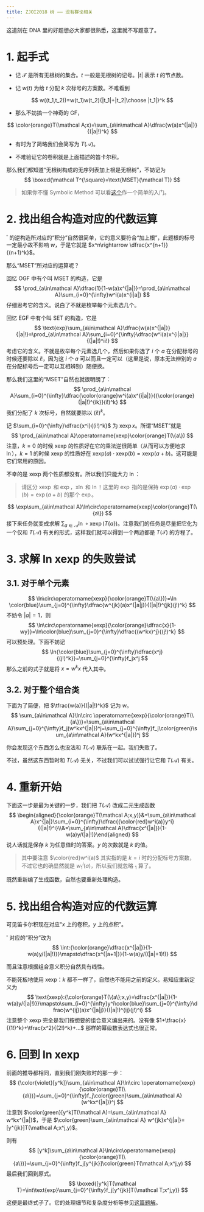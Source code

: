 ```yaml
---
title: ZJOI2018 树 —— 没有群论相关
---
```


这道刻在 DNA 里的好题想必大家都很熟悉，这里就不写题意了。

# 1. 起手式

- 记 $\mathcal T$ 是所有无根树的集合。$t$ 一般是无根树的记号。$|t|$ 表示 $t$ 的节点数。

- 记 $w(t)$ 为给 $t$ 分配 $k$ 次标号的方案数。不难看到

$$
w((t_1,t_2))=w(t_1)w(t_2){|t_1|+|t_2|\choose |t_1|}^k
$$

- 那么不妨搞一个神奇的 GF，

$$
\color{orange}T(\mathcal A;x)=\sum_{a\in\mathcal A}\dfrac{w(a)x^{|a|}}{(|a|!)^k}
$$

- 有时为了简略我们会简写为 $T(\mathcal A)$。

- 不难验证它的卷积就是上面描述的笛卡尔积。

那么我们都知道“无根树构成的无序列表加上根是无根树”，不妨记为
$$
\boxed{\mathcal T^{\square}=\text{MSET}(\mathcal T)}
$$

> 如果你不懂 Symbolic Method 可以看[这个](https://xyix.gitee.io/posts/?page=1&postname=combinatorics)作一个简单的入门。

# 2. 找出组合构造对应的代数运算

$^{\square}$ 的逆构造所对应的“积分”自然很简单，它的意义要符合“加上根”，此题根的标号一定最小故不影响 $w$，于是它就是 $x^n\rightarrow \dfrac{x^{n+1}}{(n+1)^k}$。

那么“$\text{MSET}$”所对应的运算呢？

回忆 OGF 中有个叫 $\text{MSET}$ 的构造，它是
$$
\prod_{a\in\mathcal A}\dfrac{1}{1-w(a)x^{|a|}}=\prod_{a\in\mathcal A}\sum_{i=0}^{\infty}w^i(a)x^{i|a|}
$$
仔细思考它的含义。说白了不就是枚举每个元素选几个。

回忆 EGF 中有个叫 $\text{SET}$ 的构造，它是
$$
\text{exp}\sum_{a\in\mathcal A}\dfrac{w(a)x^{|a|}}{|a|!}=\prod_{a\in\mathcal A}\sum_{i=0}^{\infty}\dfrac{w^i(a)x^{i|a|}}{(|a|!)^ii!}
$$
考虑它的含义。不就是枚举每个元素选几个，然后如果你选了 $i$ 个 $a$ 在分配标号的时候还要除以 $i!$，因为这 $i$ 个 $a$ 可以而且一定可以（这里是说，原本无法辨别的 $a$ 在分配标号后一定可以互相辨别）随便换。

那么我们这里的“$\text{MSET}$”自然也就很明朗了：
$$
\prod_{a\in\mathcal A}\sum_{i=0}^{\infty}\dfrac{\color{orange}w^i(a)x^{i|a|}}{{\color{orange}(|a|!)^{ik}}(i!)^k}
$$
我们分配了 $k$ 次标号，自然就要除以 $(i!)^k$。

记 $\sum_{i=0}^{\infty}\dfrac{x^i}{(i!)^k}$ 为 $\operatorname{xexp}x$。所谓“$\text{MSET}$”就是
$$
\prod_{a\in\mathcal A}\operatorname{xexp}\color{orange}T(\{a\})
$$
注意，$k=0$ 的时候 $\text{xexp}$ 的性质好在它的乘法逆很简单（从而可以方便地求 $\ln$），$k=1$ 的时候 $\text{xexp}$ 的性质好在 $\text{xexp}(a)\cdot\text{xexp}(b)=\text{xexp}(a+b)$。这可能是它们常用的原因。

不幸的是 $\text{xexp}$ 两个性质都没有。所以我们只能大力 $\ln$：

> 请区分 $\operatorname{xexp}$ 和 $\exp$，$\operatorname{xln}$ 和 $\ln$！这里的 $\exp$ 指的是保持 $\exp(a)\cdot\exp(b)=\exp(a+b)$ 的那个 $\exp$。

$$
\exp\sum_{a\in\mathcal A}\ln\circ\operatorname{xexp}\color{orange}T(\{a\})
$$
接下来任务就变成求解 $\sum_{a\in\mathcal A}\ln\circ\operatorname{xexp}(T\{a\})$。注意我们的任务是尽量把它化为一个仅和 $T(\mathcal A)$ 有关的形式，这样我们就可以得到一个两边都是 $T(\mathcal T)$ 的方程了。

# 3. 求解 ln xexp 的失败尝试

## 3.1. 对于单个元素

$$
\ln\circ\operatorname{xexp}{\color{orange}T(\{a\})}=\ln \color{blue}\sum_{j=0}^{\infty}\dfrac{w^{jk}(a)x^{|a|j}}{(|a|!)^{jk}(j!)^k}
$$
不妨令 $|a|=1$，则
$$
\ln\circ\operatorname{xexp}{\color{orange}\dfrac{x}{1-wy}}=\ln\color{blue}\sum_{j=0}^{\infty}\dfrac{(w^kx)^j}{(j!)^k}
$$
可以预处理。下面不妨记
$$
\ln{\color{blue}\sum_{j=0}^{\infty}\dfrac{x^j}{(j!)^k}}=\sum_{j=0}^{\infty}f_jx^j
$$
那么之前的式子就是将 $x=w^kx$ 代入其中。

## 3.2. 对于整个组合类

下面为了简便，把 $\tfrac{w(a)}{(|a|!)^k}$ 记为 $w$。
$$
\sum_{a\in\mathcal A}\ln\circ \operatorname{xexp}{\color{orange}T(\{a\})}=\sum_{a\in\mathcal A}\sum_{j=0}^{\infty}f_j(w^kx^{|a|})^j=\sum_{j=0}^{\infty}f_j\color{green}\sum_{a\in\mathcal A}(w^kx^{|a|})^j
$$

你会发现这个东西怎么也没法和 $T(\mathcal A)$ 联系在一起。我们失败了。

不过，虽然这东西暂时和 $T(\mathcal A)$ 无关，不过我们可以试试强行让它和 $T(\mathcal A)$ 有关。

# 4. 重新开始

下面这一步是最为关键的一步，我们把 $T(\mathcal A)$ 改成二元生成函数
$$
\begin{aligned}{\color{orange}T(\mathcal A;x,y)}&=\sum_{a\in\mathcal A}x^{|a|}\sum_{i=0}^{\infty}\dfrac{{\color{red}w^i(a)}y^i}{(|a|!)^i}\\&=\sum_{a\in\mathcal A}\dfrac{x^{|a|}}{1-w(a)y/(|a|!)}\end{aligned}
$$
说人话就是保存 $k$ 为任意值时的答案。$y$ 的次数就是 $k$ 的值。

> 其中要注意 $\color{red}w^i(a)$ 其实指的是 $k=i$ 时的分配标号方案数，不过它也的确显然就是 $w_1^i(a)$，所以我们就忽略 $_1$ 算了。

既然重新编了生成函数，自然也要重新处理构造。

# 5. 找出组合构造对应的代数运算

可见笛卡尔积现在对应“$x$ 上的卷积，$y$ 上的点积”。

$^{\square}$ 对应的“积分”改为
$$
\int:{\color{orange}\dfrac{x^{|a|}}{1-w(a)y/(|a|!)}}\mapsto\dfrac{x^{|a+1|}}{1-w(a)y/((|a|+1)!)}
$$

而且注意根据组合意义积分自然具有线性。

不能死板地使用 $\text{xexp}$：$k$ 都不一样了，自然也不能用之前的定义。易知应重新定义为
$$
\text{xexp}:{\color{orange}T(\{a\};x,y)=\dfrac{x^{|a|}}{1-w(a)y/(|a|!)}}\mapsto\sum_{i=0}^{\infty}y^i\color{blue}\sum_{j=0}^{\infty}\dfrac{w^{ij}(a)x^{|a|j}}{(|a|!)^{ij}(j!)^i}
$$
注意整个 $\text{xexp}$ 完全是我们按想要的组合意义编出来的。没有像 $1+\tfrac{x}{(1!)^k}+\tfrac{x^2}{(2!)^k}+...$ 那样的幂级数表达式也很正常。

# 6. 回到 ln xexp

前面的推导都相同，直到我们刚失败时的那一步：
$$
{\color{violet}[y^k]}\sum_{a\in\mathcal A}\ln\circ \operatorname{xexp}{\color{orange}T(\{a\})}=\sum_{j=0}^{\infty}f_j\color{green}\sum_{a\in\mathcal A}(w^kx^{|a|})^j
$$
注意到 $\color{green}[y^k]T(\mathcal A)=\sum_{a\in\mathcal A} w^kx^{|a|}$，于是 $\color{green}\sum_{a\in\mathcal A} w^{jk}x^{j|a|}=[y^{jk}]T(\mathcal A;x^j,y)$。

则有
$$
[y^k]\sum_{a\in\mathcal A}\ln\circ\operatorname{xexp}{\color{orange}T(\{a\})}=\sum_{j=0}^{\infty}f_j[y^{jk}]\color{green}T(\mathcal A;x^j,y)
$$
最后我们回到原式。
$$
\boxed{[y^k]T(\mathcal T)=\int\text{exp}\sum_{j=0}^{\infty}f_j[y^{jk}]T(\mathcal T;x^j,y)}
$$

这便是最终式子了。它的处理细节和复杂度分析等参见[这篇题解](https://xyix.gitee.io/posts/?page=0&postname=luogu-4500)。